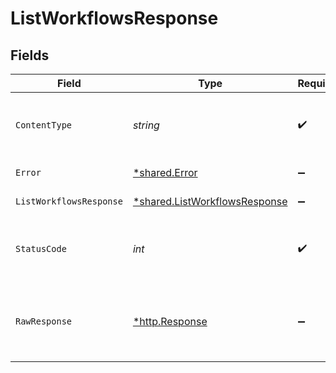 # ListWorkflowsResponse


## Fields

| Field                                                                         | Type                                                                          | Required                                                                      | Description                                                                   |
| ----------------------------------------------------------------------------- | ----------------------------------------------------------------------------- | ----------------------------------------------------------------------------- | ----------------------------------------------------------------------------- |
| `ContentType`                                                                 | *string*                                                                      | :heavy_check_mark:                                                            | HTTP response content type for this operation                                 |
| `Error`                                                                       | [*shared.Error](../../models/shared/error.md)                                 | :heavy_minus_sign:                                                            | General error                                                                 |
| `ListWorkflowsResponse`                                                       | [*shared.ListWorkflowsResponse](../../models/shared/listworkflowsresponse.md) | :heavy_minus_sign:                                                            | List of workflows                                                             |
| `StatusCode`                                                                  | *int*                                                                         | :heavy_check_mark:                                                            | HTTP response status code for this operation                                  |
| `RawResponse`                                                                 | [*http.Response](https://pkg.go.dev/net/http#Response)                        | :heavy_minus_sign:                                                            | Raw HTTP response; suitable for custom response parsing                       |